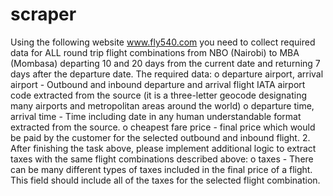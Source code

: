 # scraper
Using the following website www.fly540.com you need to collect required data for ALL round trip flight 
combinations from NBO (Nairobi) to MBA (Mombasa) departing 10 and 20 days from the current date 
and returning 7 days after the departure date. The required data:
o departure airport, arrival airport - Outbound and inbound departure and arrival flight IATA airport 
code extracted from the source (it is a three-letter geocode designating many airports and 
metropolitan areas around the world)
o departure time, arrival time - Time including date in any human understandable format extracted 
from the source.
o cheapest fare price - final price which would be paid by the customer for the selected outbound 
and inbound flight.
2. After finishing the task above, please implement additional logic to extract taxes with the same flight 
combinations described above:
o taxes - There can be many different types of taxes included in the final price of a flight. This field 
should include all of the taxes for the selected flight combination.

